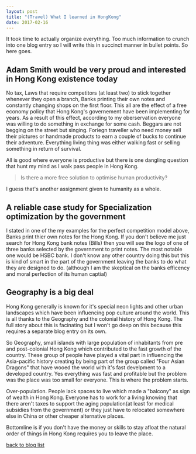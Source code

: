 ```yaml
---
layout: post
title: "(Travel) What I learned in HongKong"
date: 2017-02-16
---
```


It took time to actually organize everything. Too much information to crunch into one blog entry so I will write this in succinct manner in bullet points.
So here goes.

Adam Smith would be very proud and interested in Hong Kong existence today
--------------------------------------------------------------------------

No tax, Laws that require competitors (at least two) to stick together whenever they open a branch, Banks printing their own notes and
constantly changing shops on the first floor. This all are the effect of a free economy policy that Hong Kong's governement have been implementing for years.
As a result of this effect, according to my oberservation everyone was willing to do something in exchange for some cash. Beggars are not begging on the street but singing.
Foriegn traveller who need money sell their pictures or handmade products to earn a couple of bucks to continue their adventure. Everything living thing was either walking fast or selling something in return of survival.

All is good where everyone is productive but there is one dangling question that hunt my mind as I walk pass people in Hong Kong. 
>Is there a more free solution to optimise human productivity? 


I guess that's another assignment given to humanity as a whole.

A reliable case study for Specialization optimization by the government
-----------------------------------------------------------------------

I stated in one of the my examples for the perfect competition model above, Banks print thier own notes for the Hong Kong. If you don't believe me just search for Hong Kong bank notes (Bills) then you will see the logo of one of three banks selected by the government to print notes. The most notable one would be HSBC bank. I don't know any other country doing this but this is kind of smart in the part of the government leaving the banks to do what they are designed to do. (although I am the skeptical on the banks efficency and moral perfection of its human captial)

Geography is a big deal
-----------------------

Hong Kong generally is known for it's special neon lights and other urban landscapes which have been influencing pop culture around the world. This is all thanks to the Geography and the colonial history of Hong Kong. The full story about this is facinating but I won't go deep on this because this requires a separate blog entry on its own.

So Geography, small islands with large population of inhabitants from pre and post-colonial Hong Kong which contributed to the fast growth of the country. These group of people have played a vital part in influencing the Asia-pacific history creating by being part of the group called "Four Asian Dragons" that have wooed the world with it's fast develpment to a developed country. Yes everything was fast and profitable but the problem was the place was too small for everyone. This is where the problem starts.

Over-population. People lack spaces to live which made a "balcony" as sign of wealth in Hong Kong. Everyone has to work for a living knowing that there aren't taxes to support the aging population(at least for medical subsidies from the government) or they just have to relocated somewhere else in China or other cheaper alternative places.

Bottomline is if you don't have the money or skills to stay afloat the natural order of things in Hong Kong requires you to leave the place.

<a href="https://iksunglee.github.io/blog/"> back to blog list </a>
